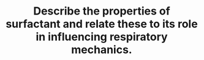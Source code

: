 ---
title: "Describe the properties of surfactant and relate these to its role in influencing respiratory mechanics."
entityType: SAQ
exam: PEX
college: ANZCA
year: 2023
sitting: A
question: 11
passRate: 48
EC_expectedDomains:
- "Properties of surfactant
◦ detail about the molecular structure was not needed to pass – but an understanding that the molecule is amphipathic, was required"
- "Role of surfactant in respiratory mechanics
◦ this domain required an understanding of surface tension, how it is reduced by surfactant, and why this is important for respiratory mechanics"
EC_extraCredit:
- "More detail about surfactant structure and synthesis."
- "More detail about surface tension, and the Law of Laplace."
EC_errorsCommon:
- "Poor understanding of surface tension."
- "Some candidates focused heavily on clinical aspects of surfactant deficiency and its treatment, without addressing the underlying physiology."
---